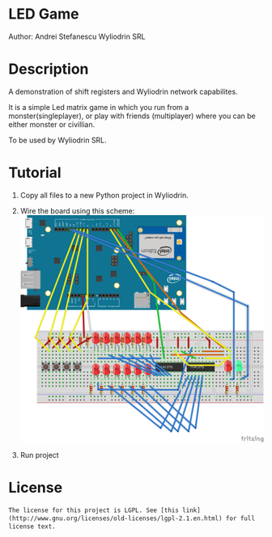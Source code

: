 LED Game
=========

Author: Andrei Stefanescu
Wyliodrin SRL

Description
============

A demonstration of shift registers and Wyliodrin
network capabilites.

It is a simple Led matrix game in which you run from
a monster(singleplayer), or play with friends (multiplayer)
where you can be either monster or civillian.

To be used by Wyliodrin SRL.

Tutorial
=========

1. Copy all files to a new Python project in Wyliodrin.

2. Wire the board using this scheme:![alt-text](./schema2.png)

3. Run project

License
=======

    The license for this project is LGPL. See [this link](http://www.gnu.org/licenses/old-licenses/lgpl-2.1.en.html) for full license text.

